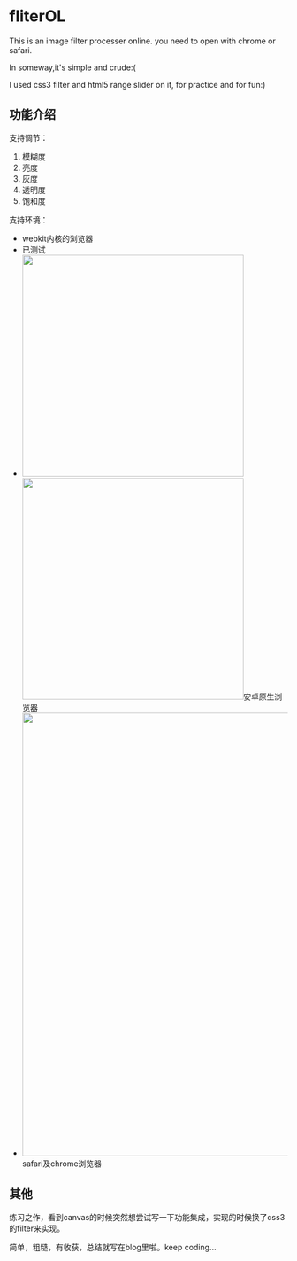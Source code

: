 # fliterOL
This is an image filter processer online.
you need to open with chrome or safari.

In someway,it's simple and crude:(

I used css3 filter and html5 range slider on it, for practice and for fun:)
## 功能介绍
支持调节：

1. 模糊度
2. 亮度
3. 灰度
4. 透明度
5. 饱和度

支持环境：

* webkit内核的浏览器
* 已测试
* <img src="http://7xpyd5.com1.z0.glb.clouddn.com/filterOL%2FfOL-mb1.jpg" style="width: 400px"><img src="http://7xpyd5.com1.z0.glb.clouddn.com/filterOL%2FfOL-mb2.jpg" style="width: 400px">安卓原生浏览器
* <img src="http://7xpyd5.com1.z0.glb.clouddn.com/filterOL%2FfOL-pc.png" style="width: 800px">safari及chrome浏览器

## 其他
练习之作，看到canvas的时候突然想尝试写一下功能集成，实现的时候换了css3的filter来实现。

简单，粗糙，有收获，总结就写在blog里啦。keep coding...

